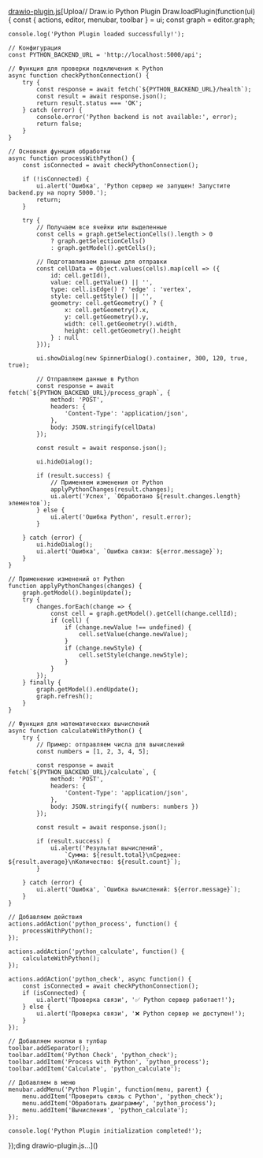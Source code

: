 [drawio-plugin.js](https://github.com/user-attachments/files/22711130/drawio-plugin.js)[Uploa// Draw.io Python Plugin
Draw.loadPlugin(function(ui) {
    const { actions, editor, menubar, toolbar } = ui;
    const graph = editor.graph;
    
    console.log('Python Plugin loaded successfully!');
    
    // Конфигурация
    const PYTHON_BACKEND_URL = 'http://localhost:5000/api';
    
    // Функция для проверки подключения к Python
    async function checkPythonConnection() {
        try {
            const response = await fetch(`${PYTHON_BACKEND_URL}/health`);
            const result = await response.json();
            return result.status === 'OK';
        } catch (error) {
            console.error('Python backend is not available:', error);
            return false;
        }
    }
    
    // Основная функция обработки
    async function processWithPython() {
        const isConnected = await checkPythonConnection();
        
        if (!isConnected) {
            ui.alert('Ошибка', 'Python сервер не запущен! Запустите backend.py на порту 5000.');
            return;
        }
        
        try {
            // Получаем все ячейки или выделенные
            const cells = graph.getSelectionCells().length > 0 
                ? graph.getSelectionCells() 
                : graph.getModel().getCells();
            
            // Подготавливаем данные для отправки
            const cellData = Object.values(cells).map(cell => ({
                id: cell.getId(),
                value: cell.getValue() || '',
                type: cell.isEdge() ? 'edge' : 'vertex',
                style: cell.getStyle() || '',
                geometry: cell.getGeometry() ? {
                    x: cell.getGeometry().x,
                    y: cell.getGeometry().y,
                    width: cell.getGeometry().width,
                    height: cell.getGeometry().height
                } : null
            }));
            
            ui.showDialog(new SpinnerDialog().container, 300, 120, true, true);
            
            // Отправляем данные в Python
            const response = await fetch(`${PYTHON_BACKEND_URL}/process_graph`, {
                method: 'POST',
                headers: {
                    'Content-Type': 'application/json',
                },
                body: JSON.stringify(cellData)
            });
            
            const result = await response.json();
            
            ui.hideDialog();
            
            if (result.success) {
                // Применяем изменения от Python
                applyPythonChanges(result.changes);
                ui.alert('Успех', `Обработано ${result.changes.length} элементов`);
            } else {
                ui.alert('Ошибка Python', result.error);
            }
            
        } catch (error) {
            ui.hideDialog();
            ui.alert('Ошибка', `Ошибка связи: ${error.message}`);
        }
    }
    
    // Применение изменений от Python
    function applyPythonChanges(changes) {
        graph.getModel().beginUpdate();
        try {
            changes.forEach(change => {
                const cell = graph.getModel().getCell(change.cellId);
                if (cell) {
                    if (change.newValue !== undefined) {
                        cell.setValue(change.newValue);
                    }
                    if (change.newStyle) {
                        cell.setStyle(change.newStyle);
                    }
                }
            });
        } finally {
            graph.getModel().endUpdate();
            graph.refresh();
        }
    }
    
    // Функция для математических вычислений
    async function calculateWithPython() {
        try {
            // Пример: отправляем числа для вычислений
            const numbers = [1, 2, 3, 4, 5];
            
            const response = await fetch(`${PYTHON_BACKEND_URL}/calculate`, {
                method: 'POST',
                headers: {
                    'Content-Type': 'application/json',
                },
                body: JSON.stringify({ numbers: numbers })
            });
            
            const result = await response.json();
            
            if (result.success) {
                ui.alert('Результат вычислений', 
                    `Сумма: ${result.total}\nСреднее: ${result.average}\nКоличество: ${result.count}`);
            }
            
        } catch (error) {
            ui.alert('Ошибка', `Ошибка вычислений: ${error.message}`);
        }
    }
    
    // Добавляем действия
    actions.addAction('python_process', function() {
        processWithPython();
    });
    
    actions.addAction('python_calculate', function() {
        calculateWithPython();
    });
    
    actions.addAction('python_check', async function() {
        const isConnected = await checkPythonConnection();
        if (isConnected) {
            ui.alert('Проверка связи', '✅ Python сервер работает!');
        } else {
            ui.alert('Проверка связи', '❌ Python сервер не доступен!');
        }
    });
    
    // Добавляем кнопки в тулбар
    toolbar.addSeparator();
    toolbar.addItem('Python Check', 'python_check');
    toolbar.addItem('Process with Python', 'python_process');
    toolbar.addItem('Calculate', 'python_calculate');
    
    // Добавляем в меню
    menubar.addMenu('Python Plugin', function(menu, parent) {
        menu.addItem('Проверить связь с Python', 'python_check');
        menu.addItem('Обработать диаграмму', 'python_process');
        menu.addItem('Вычисления', 'python_calculate');
    });
    
    console.log('Python Plugin initialization completed!');
});ding drawio-plugin.js…]()
